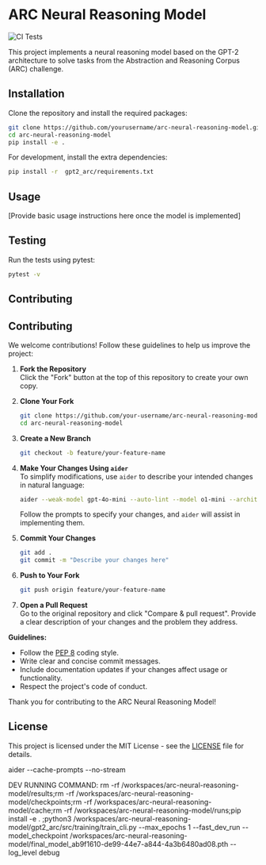 # ARC Neural Reasoning Model

![CI Tests](https://github.com/ImmortalDemonGod/arc-neural-reasoning-model/actions/workflows/test.yml/badge.svg)

This project implements a neural reasoning model based on the GPT-2 architecture to solve tasks from the Abstraction and Reasoning Corpus (ARC) challenge.

## Installation

Clone the repository and install the required packages:

```bash
git clone https://github.com/yourusername/arc-neural-reasoning-model.git
cd arc-neural-reasoning-model
pip install -e .
```

For development, install the extra dependencies:

```bash
pip install -r  gpt2_arc/requirements.txt
```

## Usage

[Provide basic usage instructions here once the model is implemented]

## Testing

Run the tests using pytest:

```bash
pytest -v
```

## Contributing

## Contributing

We welcome contributions! Follow these guidelines to help us improve the project:

1. **Fork the Repository**  
   Click the "Fork" button at the top of this repository to create your own copy.

2. **Clone Your Fork**  
   ```bash
   git clone https://github.com/your-username/arc-neural-reasoning-model.git
   cd arc-neural-reasoning-model
   ```

3. **Create a New Branch**  
   ```bash
   git checkout -b feature/your-feature-name
   ```

4. **Make Your Changes Using `aider`**  
   To simplify modifications, use `aider` to describe your intended changes in natural language:
   ```bash
   aider --weak-model gpt-4o-mini --auto-lint --model o1-mini --architect --editor-model gpt-4o --pretty
   ```
   Follow the prompts to specify your changes, and `aider` will assist in implementing them.

5. **Commit Your Changes**  
   ```bash
   git add .
   git commit -m "Describe your changes here"
   ```

6. **Push to Your Fork**  
   ```bash
   git push origin feature/your-feature-name
   ```

7. **Open a Pull Request**  
   Go to the original repository and click "Compare & pull request". Provide a clear description of your changes and the problem they address.

**Guidelines:**
- Follow the [PEP 8](https://pep8.org/) coding style.
- Write clear and concise commit messages.
- Include documentation updates if your changes affect usage or functionality.
- Respect the project's code of conduct.

Thank you for contributing to the ARC Neural Reasoning Model!


## License

This project is licensed under the MIT License - see the [LICENSE](LICENSE) file for details.

aider --cache-prompts --no-stream

DEV RUNNING COMMAND: 
rm -rf /workspaces/arc-neural-reasoning-model/results;rm -rf /workspaces/arc-neural-reasoning-model/checkpoints;rm -rf /workspaces/arc-neural-reasoning-model/cache;rm -rf /workspaces/arc-neural-reasoning-model/runs;pip install -e . ;python3 /workspaces/arc-neural-reasoning-model/gpt2_arc/src/training/train_cli.py --max_epochs 1 --fast_dev_run --model_checkpoint /workspaces/arc-neural-reasoning-model/final_model_ab9f1610-de99-44e7-a844-4a3b6480ad08.pth --log_level debug
